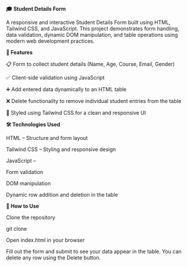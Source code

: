 **🎓 Student Details Form**

A responsive and interactive Student Details Form built using HTML, Tailwind CSS, and JavaScript. This project demonstrates form handling, data validation, dynamic DOM manipulation, and table operations using modern web development practices.

**🚀 Features**

📋 Form to collect student details (Name, Age, Course, Email, Gender)

✅ Client-side validation using JavaScript

➕ Add entered data dynamically to an HTML table

❌ Delete functionality to remove individual student entries from the table

🎨 Styled using Tailwind CSS for a clean and responsive UI

**🛠️ Technologies Used**

HTML – Structure and form layout

Tailwind CSS – Styling and responsive design

JavaScript –

Form validation

DOM manipulation

Dynamic row addition and deletion in the table


**🧪 How to Use**

Clone the repository

git clone 

Open index.html in your browser

Fill out the form and submit to see your data appear in the table. You can delete any row using the Delete button.
